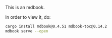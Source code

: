 This is an mdbook.

In order to view it, do:
```bash
cargo install mdbook@0.4.51 mdbook-toc@0.14.2
mdbook serve --open
```